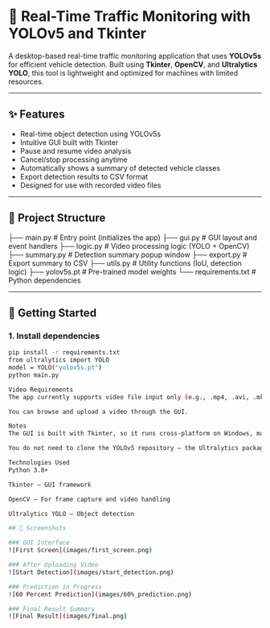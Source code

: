 # 🚦 Real-Time Traffic Monitoring with YOLOv5 and Tkinter

A desktop-based real-time traffic monitoring application that uses **YOLOv5s** for efficient vehicle detection. Built using **Tkinter**, **OpenCV**, and **Ultralytics YOLO**, this tool is lightweight and optimized for machines with limited resources.

---

## ✨ Features

- Real-time object detection using YOLOv5s
- Intuitive GUI built with Tkinter
- Pause and resume video analysis
- Cancel/stop processing anytime
- Automatically shows a summary of detected vehicle classes
- Export detection results to CSV format
- Designed for use with recorded video files

---

## 🧱 Project Structure

├── main.py # Entry point (initializes the app)
├── gui.py # GUI layout and event handlers
├── logic.py # Video processing logic (YOLO + OpenCV)
├── summary.py # Detection summary popup window
├── export.py # Export summary to CSV
├── utils.py # Utility functions (IoU, detection logic)
├── yolov5s.pt # Pre-trained model weights
└── requirements.txt # Python dependencies

---

## 🚀 Getting Started

### 1. Install dependencies

```bash
pip install -r requirements.txt
from ultralytics import YOLO
model = YOLO("yolov5s.pt")
python main.py

Video Requirements
The app currently supports video file input only (e.g., .mp4, .avi, .mkv).

You can browse and upload a video through the GUI.

Notes
The GUI is built with Tkinter, so it runs cross-platform on Windows, macOS, and Linux.

You do not need to clone the YOLOv5 repository — the Ultralytics package handles model loading directly.

Technologies Used
Python 3.8+

Tkinter – GUI framework

OpenCV – For frame capture and video handling

Ultralytics YOLO – Object detection

## 📸 Screenshots

### GUI Interface
![First Screen](images/first_screen.png)

### After Uploading Video
![Start Detection](images/start_detection.png)

### Prediction in Progress
![60 Percent Prediction](images/60%_prediction.png)

### Final Result Summary
![Final Result](images/final.png)
